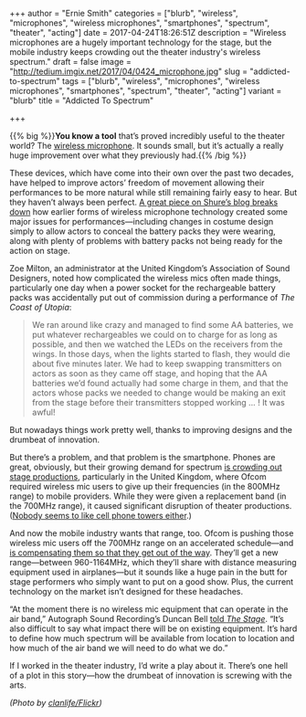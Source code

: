 +++
author = "Ernie Smith"
categories = ["blurb", "wireless", "microphones", "wireless microphones", "smartphones", "spectrum", "theater", "acting"]
date = 2017-04-24T18:26:51Z
description = "Wireless microphones are a hugely important technology for the stage, but the mobile industry keeps crowding out the theater industry's wireless spectrum."
draft = false
image = "http://tedium.imgix.net/2017/04/0424_microphone.jpg"
slug = "addicted-to-spectrum"
tags = ["blurb", "wireless", "microphones", "wireless microphones", "smartphones", "spectrum", "theater", "acting"]
variant = "blurb"
title = "Addicted To Spectrum"

+++

{{% big %}}**You know a tool** that’s proved incredibly useful to the theater world? The [wireless microphone](http://amzn.to/2oY4jQ6). It sounds small, but it’s actually a really huge improvement over what they previously had.{{% /big %}}

These devices, which have come into their own over the past two decades, have helped to improve actors’ freedom of movement allowing their performances to be more natural while still remaining fairly easy to hear. But they haven’t always been perfect. [A great piece on Shure’s blog breaks down](http://soundhub.audio/wireless-microphones-changed-theatre/) how earlier forms of wireless microphone technology created some major issues for performances—including changes in costume design simply to allow actors to conceal the battery packs they were wearing, along with plenty of problems with battery packs not being ready for the action on stage.

Zoe Milton, an administrator at the United Kingdom’s Association of Sound Designers, noted how complicated the wireless mics often made things, particularly one day when a power socket for the rechargeable battery packs was accidentally put out of commission during a performance of *The Coast of Utopia*:

> We ran around like crazy and managed to find some AA batteries, we put whatever rechargeables we could on to charge for as long as possible, and then we watched the LEDs on the receivers from the wings. In those days, when the lights started to flash, they would die about five minutes later. We had to keep swapping transmitters on actors as soon as they came off stage, and hoping that the AA batteries we’d found actually had some charge in them, and that the actors whose packs we needed to change would be making an exit from the stage before their transmitters stopped working … ! It was awful!

But nowadays things work pretty well, thanks to improving designs and the drumbeat of innovation.

But there’s a problem, and that problem is the smartphone. Phones are great, obviously, but their growing demand for spectrum [is crowding out stage productions](https://www.thestage.co.uk/features/2017/backstage-are-wireless-mics-under-threat/), particularly in the United Kingdom, where Ofcom required wireless mic users to give up their frequencies (in the 800MHz range) to mobile providers. While they were given a replacement band (in the 700MHz range), it caused significant disruption of theater productions. ([Nobody seems to like cell phone towers either](http://tedium.co/2015/08/04/cell-towers-nimby-trees/).)

And now the mobile industry wants that range, too. Ofcom is pushing those wireless mic users off the 700MHz range on an accelerated schedule—and [is compensating them so that they get out of the way](http://www.broadcastnow.co.uk/techfacils/government-to-compensate-pmse-kit-owners-for-spectrum-loss/5117019.article). They’ll get a new range—between 960-1164MHz, which they’ll share with distance measuring equipment used in airplanes—but it sounds like a huge pain in the butt for stage performers who simply want to put on a good show. Plus, the current technology on the market isn’t designed for these headaches.

“At the moment there is no wireless mic equipment that can operate in the air band,” Autograph Sound Recording’s Duncan Bell [told *The Stage*](https://www.thestage.co.uk/features/2017/backstage-are-wireless-mics-under-threat/). “It’s also difficult to say what impact there will be on existing equipment. It’s hard to define how much spectrum will be available from location to location and how much of the air band we will need to do what we do.”

If I worked in the theater industry, I’d write a play about it. There’s one hell of a plot in this story—how the drumbeat of innovation is screwing with the arts.

*(Photo by [clanlife/Flickr](https://www.flickr.com/photos/clanlife/3074750945/))*